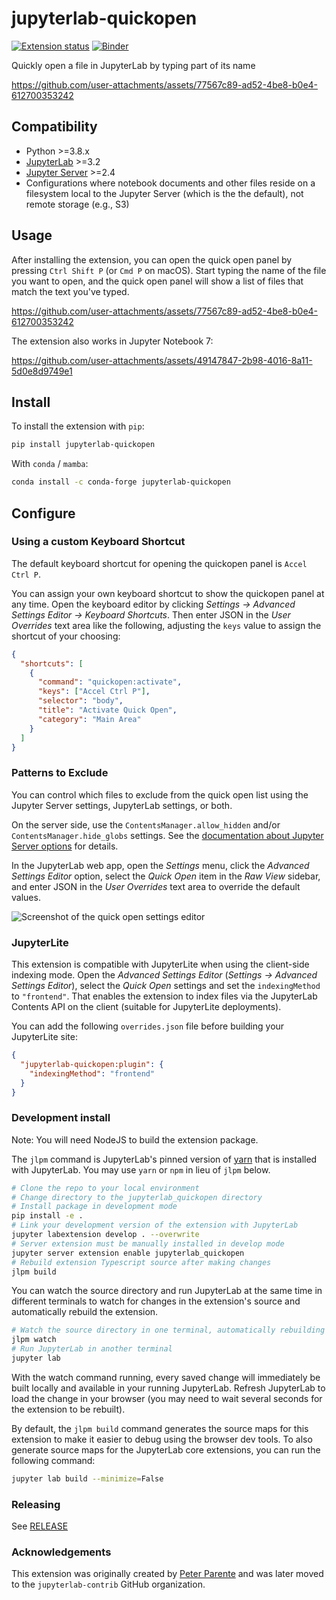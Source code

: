 # jupyterlab-quickopen

[![Extension status](https://img.shields.io/badge/status-ready-success 'ready to be used')](https://jupyterlab-contrib.github.io/)
[![Binder](https://mybinder.org/badge_logo.svg)](https://mybinder.org/v2/gh/jupyterlab-contrib/jupyterlab-quickopen/main?urlpath=lab%2Ftree%2Fbinder%2Ftutorial.ipynb)

Quickly open a file in JupyterLab by typing part of its name

https://github.com/user-attachments/assets/77567c89-ad52-4be8-b0e4-612700353242

## Compatibility

- Python >=3.8.x
- [JupyterLab](https://github.com/jupyterlab/jupyterlab) >=3.2
- [Jupyter Server](https://github.com/jupyter/jupyter_server) >=2.4
- Configurations where notebook documents and other files reside on a filesystem local to the
  Jupyter Server (which is the the default), not remote storage (e.g., S3)

## Usage

After installing the extension, you can open the quick open panel by pressing `Ctrl Shift P` (or `Cmd P` on macOS). Start typing the name of the file you want to open, and the quick open panel will show a list of files that match the text you've typed.

https://github.com/user-attachments/assets/77567c89-ad52-4be8-b0e4-612700353242

The extension also works in Jupyter Notebook 7:

https://github.com/user-attachments/assets/49147847-2b98-4016-8a11-5d0e8d9749e1

## Install

To install the extension with `pip`:

```bash
pip install jupyterlab-quickopen
```

With `conda` / `mamba`:

```bash
conda install -c conda-forge jupyterlab-quickopen
```

## Configure

### Using a custom Keyboard Shortcut

The default keyboard shortcut for opening the quickopen panel is `Accel Ctrl P`.

You can assign your own keyboard shortcut to show the quickopen panel at any time. Open the keyboard editor
by clicking _Settings &rarr; Advanced Settings Editor &rarr; Keyboard Shortcuts_. Then enter JSON in
the _User Overrides_ text area like the following, adjusting the `keys` value to assign the shortcut
of your choosing:

```json
{
  "shortcuts": [
    {
      "command": "quickopen:activate",
      "keys": ["Accel Ctrl P"],
      "selector": "body",
      "title": "Activate Quick Open",
      "category": "Main Area"
    }
  ]
}
```

### Patterns to Exclude

You can control which files to exclude from the quick open list using the Jupyter Server settings,
JupyterLab settings, or both.

On the server side, use the `ContentsManager.allow_hidden` and/or `ContentsManager.hide_globs`
settings. See the
[documentation about Jupyter Server options](https://jupyter-server.readthedocs.io/en/latest/operators/configuring-extensions.html)
for details.

In the JupyterLab web app, open the _Settings_ menu, click the _Advanced Settings Editor_ option,
select the _Quick Open_ item in the _Raw View_ sidebar, and enter JSON in the _User Overrides_ text
area to override the default values.

![Screenshot of the quick open settings editor](./doc/settings.png)

### JupyterLite

This extension is compatible with JupyterLite when using the client-side indexing mode. Open the
_Advanced Settings Editor_ (_Settings → Advanced Settings Editor_), select the _Quick Open_ settings
and set the `indexingMethod` to `"frontend"`. That enables the extension to index files via the
JupyterLab Contents API on the client (suitable for JupyterLite deployments).

You can add the following `overrides.json` file before building your JupyterLite site:

```json
{
  "jupyterlab-quickopen:plugin": {
    "indexingMethod": "frontend"
  }
}
```

### Development install

Note: You will need NodeJS to build the extension package.

The `jlpm` command is JupyterLab's pinned version of
[yarn](https://yarnpkg.com/) that is installed with JupyterLab. You may use
`yarn` or `npm` in lieu of `jlpm` below.

```bash
# Clone the repo to your local environment
# Change directory to the jupyterlab_quickopen directory
# Install package in development mode
pip install -e .
# Link your development version of the extension with JupyterLab
jupyter labextension develop . --overwrite
# Server extension must be manually installed in develop mode
jupyter server extension enable jupyterlab_quickopen
# Rebuild extension Typescript source after making changes
jlpm build
```

You can watch the source directory and run JupyterLab at the same time in different terminals to watch for changes in the extension's source and automatically rebuild the extension.

```bash
# Watch the source directory in one terminal, automatically rebuilding when needed
jlpm watch
# Run JupyterLab in another terminal
jupyter lab
```

With the watch command running, every saved change will immediately be built locally and available in your running JupyterLab. Refresh JupyterLab to load the change in your browser (you may need to wait several seconds for the extension to be rebuilt).

By default, the `jlpm build` command generates the source maps for this extension to make it easier to debug using the browser dev tools. To also generate source maps for the JupyterLab core extensions, you can run the following command:

```bash
jupyter lab build --minimize=False
```

### Releasing

See [RELEASE](RELEASE.md)

### Acknowledgements

This extension was originally created by [Peter Parente](https://github.com/parente) and was
later moved to the `jupyterlab-contrib` GitHub organization.
